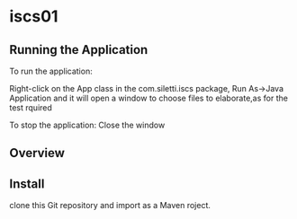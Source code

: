 # iscs01

## Running the Application

To run the application:

Right-click on the App  class in the com.siletti.iscs package, 
Run As->Java Application and it will open a window to choose files to elaborate,as for the test rquired


To stop the application: Close the window 

## Overview



## Install 

clone this Git repository and import  as a Maven roject.
